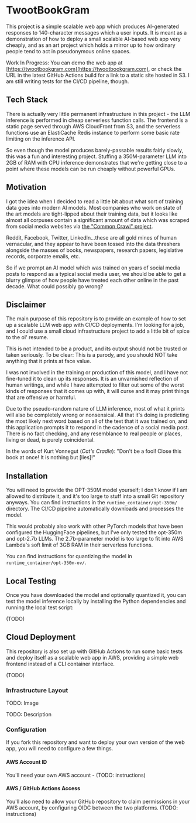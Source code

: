 # TwootBookGram

This project is a simple scalable web app which produces AI-generated responses to 140-character messages which a user inputs. It is meant as a demonstration of how to deploy a small scalable AI-based web app very cheaply, and as an art project which holds a mirror up to how ordinary people tend to act in pseudonymous online spaces.

Work In Progress: You can demo the web app at [https://twootbookgram.com](https://twootbookgram.com), or check the URL in the latest GitHub Actions build for a link to a static site hosted in S3. I am still writing tests for the CI/CD pipeline, though.

## Tech Stack

There is actually very little permanent infrastructure in this project - the LLM inference is performed in cheap serverless function calls. The frontend is a static page served through AWS CloudFront from S3, and the serverless functions use an ElastiCache Redis instance to perform some basic rate limiting on the inference API.

So even though the model produces barely-passable results fairly slowly, this was a fun and interesting project. Stuffing a 350M-parameter LLM into 2GB of RAM with CPU inference demonstrates that we're getting close to a point where these models can be run cheaply without powerful GPUs.

## Motivation

I got the idea when I decided to read a little bit about what sort of training data goes into modern AI models. Most companies who work on state of the art models are tight-lipped about their training data, but it looks like almost all corpuses contain a significant amount of data which was scraped from social media websites via [the "Common Crawl" project](https://commoncrawl.org/).

Reddit, Facebook, Twitter, LinkedIn...these are all gold mines of human vernacular, and they appear to have been tossed into the data threshers alongside the masses of books, newspapers, research papers, legislative records, corporate emails, etc.

So if we prompt an AI model which was trained on years of social media posts to respond as a typical social media user, we should be able to get a blurry glimpse of how people have treated each other online in the past decade. What could possibly go wrong?

## Disclaimer

The main purpose of this repository is to provide an example of how to set up a scalable LLM web app with CI/CD deployments. I'm looking for a job, and I could use a small cloud infrastructure project to add a little bit of spice to the ol' resume.

This is not intended to be a product, and its output should not be trusted or taken seriously. To be clear: This is a parody, and you should NOT take anything that it prints at face value.

I was not involved in the training or production of this model, and I have not fine-tuned it to clean up its responses. It is an unvarnished reflection of human writings, and while I have attempted to filter out some of the worst kinds of responses that it comes up with, it will curse and it may print things that are offensive or harmful.

Due to the pseudo-random nature of LLM inference, most of what it prints will also be completely wrong or nonsensical. All that it's doing is predicting the most likely next word based on all of the text that it was trained on, and this application prompts it to respond in the cadence of a social media post. There is no fact checking, and any resemblance to real people or places, living or dead, is purely coincidental.

In the words of Kurt Vonnegut (*Cat's Cradle*): "Don't be a fool! Close this book at once! It is nothing but [lies]!"

## Installation

You will need to provide the OPT-350M model yourself; I don't know if I am allowed to distribute it, and it's too large to stuff into a small Git repository anyways. You can find instructions in the `runtime_container/opt-350m/` directory. The CI/CD pipeline automatically downloads and processes the model.

This would probably also work with other PyTorch models that have been configured the HuggingFace pipelines, but I've only tested the opt-350m and opt-2.7b LLMs. The 2.7b-parameter model is too large to fit into AWS Lambda's soft limit of 3GB RAM in their serverless functions.

You can find instructions for quantizing the model in `runtime_container/opt-350m-ov/`.

## Local Testing

Once you have downloaded the model and optionally quantized it, you can test the model inference locally by installing the Python dependencies and running the local test script:

(TODO)

## Cloud Deployment

This repository is also set up with GitHub Actions to run some basic tests and deploy itself as a scalable web app in AWS, providing a simple web frontend instead of a CLI container interface.

(TODO)

### Infrastructure Layout

TODO: Image

TODO: Description

### Configuration

If you fork this repository and want to deploy your own version of the web app, you will need to configure a few things.

#### AWS Account ID

You'll need your own AWS account - (TODO: instructions)

#### AWS / GitHub Actions Access

You'll also need to allow your GitHub repository to claim permissions in your AWS account, by configuring OIDC between the two platforms. (TODO: instructions)


